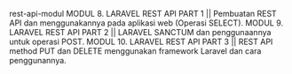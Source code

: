 rest-api-modul
MODUL 8. LARAVEL REST API PART 1 || Pembuatan REST API dan menggunakannya pada aplikasi web (Operasi SELECT).
MODUL 9. LARAVEL REST API PART 2 ||  LARAVEL SANCTUM dan penggunaannya untuk operasi POST.
MODUL 10. LARAVEL REST API PART 3 || REST API method PUT dan DELETE menggunakan framework Laravel dan cara penggunannya.
